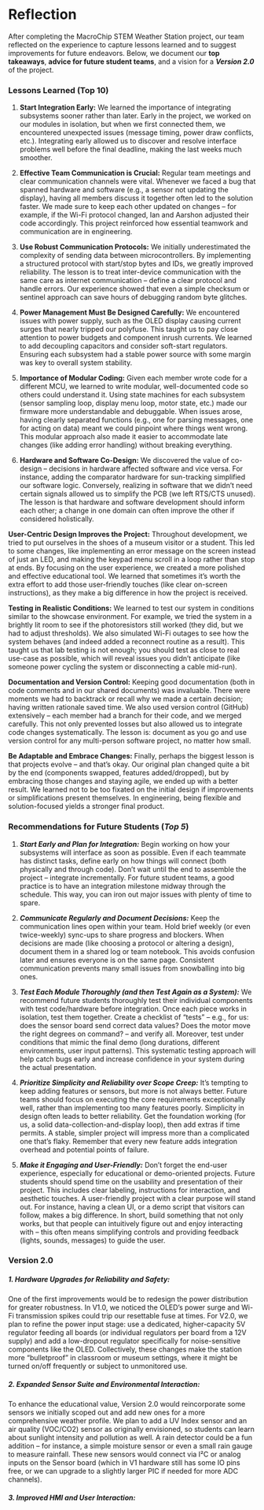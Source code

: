 # Reflection

After completing the MacroChip STEM Weather Station project, our team reflected on the experience to capture lessons learned and to suggest improvements for future endeavors. Below, we document our **top takeaways**, **advice for future student teams**, and a vision for a ***Version 2.0*** of the project.

### Lessons Learned (Top 10)

1. **Start Integration Early:**
    We learned the importance of integrating subsystems sooner rather than later. Early in the project, we worked on our modules in isolation, but when we first connected them, we encountered unexpected issues (message timing, power draw conflicts, etc.). Integrating early allowed us to discover and resolve interface problems well before the final deadline, making the last weeks much smoother.

2. **Effective Team Communication is Crucial:**
   Regular team meetings and clear communication channels were vital. Whenever we faced a bug that spanned hardware and software (e.g., a sensor not updating the display), having all members discuss it together often led to the solution faster. We made sure to keep each other updated on changes – for example, if the Wi-Fi protocol changed, Ian and Aarshon adjusted their code accordingly. This project reinforced how essential teamwork and communication are in engineering.

3. **Use Robust Communication Protocols:**
   We initially underestimated the complexity of sending data between microcontrollers. By implementing a structured protocol with start/stop bytes and IDs, we greatly improved reliability. The lesson is to treat inter-device communication with the same care as internet communication – define a clear protocol and handle errors. Our experience showed that even a simple checksum or sentinel approach can save hours of debugging random byte glitches.

4. **Power Management Must Be Designed Carefully:**
    We encountered issues with power supply, such as the OLED display causing current surges that nearly tripped our polyfuse. This taught us to pay close attention to power budgets and component inrush currents. We learned to add decoupling capacitors and consider soft-start regulators. Ensuring each subsystem had a stable power source with some margin was key to overall system stability.

5. **Importance of Modular Coding:**
   Given each member wrote code for a different MCU, we learned to write modular, well-documented code so others could understand it. Using state machines for each subsystem (sensor sampling loop, display menu loop, motor state, etc.) made our firmware more understandable and debuggable. When issues arose, having clearly separated functions (e.g., one for parsing messages, one for acting on data) meant we could pinpoint where things went wrong. This modular approach also made it easier to accommodate late changes (like adding error handling) without breaking everything.

6. **Hardware and Software Co-Design:**
  We discovered the value of co-design – decisions in hardware affected software and vice versa. For instance, adding the comparator hardware for sun-tracking simplified our software logic. Conversely, realizing in software that we didn’t need certain signals allowed us to simplify the PCB (we left RTS/CTS unused). The lesson is that hardware and software development should inform each other; a change in one domain can often improve the other if considered holistically.

**User-Centric Design Improves the Project:**
 Throughout development, we tried to put ourselves in the shoes of a museum visitor or a student. This led to some changes, like implementing an error message on the screen instead of just an LED, and making the keypad menu scroll in a loop rather than stop at ends. By focusing on the user experience, we created a more polished and effective educational tool. We learned that sometimes it’s worth the extra effort to add those user-friendly touches (like clear on-screen instructions), as they make a big difference in how the project is received.

**Testing in Realistic Conditions:**
 We learned to test our system in conditions similar to the showcase environment. For example, we tried the system in a brightly lit room to see if the photoresistors still worked (they did, but we had to adjust thresholds). We also simulated Wi-Fi outages to see how the system behaves (and indeed added a reconnect routine as a result). This taught us that lab testing is not enough; you should test as close to real use-case as possible, which will reveal issues you didn’t anticipate (like someone power cycling the system or disconnecting a cable mid-run).

**Documentation and Version Control:**
 Keeping good documentation (both in code comments and in our shared documents) was invaluable. There were moments we had to backtrack or recall why we made a certain decision; having written rationale saved time. We also used version control (GitHub) extensively – each member had a branch for their code, and we merged carefully. This not only prevented losses but also allowed us to integrate code changes systematically. The lesson is: document as you go and use version control for any multi-person software project, no matter how small.

**Be Adaptable and Embrace Changes:**
 Finally, perhaps the biggest lesson is that projects evolve – and that’s okay. Our original plan changed quite a bit by the end (components swapped, features added/dropped), but by embracing those changes and staying agile, we ended up with a better result. We learned not to be too fixated on the initial design if improvements or simplifications present themselves. In engineering, being flexible and solution-focused yields a stronger final product.

 ### Recommendations for Future Students (***Top 5***)

1. ***Start Early and Plan for Integration:*** 
Begin working on how your subsystems will interface as soon as possible. Even if each teammate has distinct tasks, define early on how things will connect (both physically and through code). Don’t wait until the end to assemble the project – integrate incrementally. For future student teams, a good practice is to have an integration milestone midway through the schedule. This way, you can iron out major issues with plenty of time to spare.

2. ***Communicate Regularly and Document Decisions:*** Keep the communication lines open within your team. Hold brief weekly (or even twice-weekly) sync-ups to share progress and blockers. When decisions are made (like choosing a protocol or altering a design), document them in a shared log or team notebook. This avoids confusion later and ensures everyone is on the same page. Consistent communication prevents many small issues from snowballing into big ones.

3. ***Test Each Module Thoroughly (and then Test Again as a System):*** We recommend future students thoroughly test their individual components with test code/hardware before integration. Once each piece works in isolation, test them together. Create a checklist of “tests” – e.g., for us: does the sensor board send correct data values? Does the motor move the right degrees on command? – and verify all. Moreover, test under conditions that mimic the final demo (long durations, different environments, user input patterns). This systematic testing approach will help catch bugs early and increase confidence in your system during the actual presentation.

4. ***Prioritize Simplicity and Reliability over Scope Creep:***
 It’s tempting to keep adding features or sensors, but more is not always better. Future teams should focus on executing the core requirements exceptionally well, rather than implementing too many features poorly. Simplicity in design often leads to better reliability. Get the foundation working (for us, a solid data-collection-and-display loop), then add extras if time permits. A stable, simpler project will impress more than a complicated one that’s flaky. Remember that every new feature adds integration overhead and potential points of failure.

5. ***Make it Engaging and User-Friendly:***
 Don’t forget the end-user experience, especially for educational or demo-oriented projects. Future students should spend time on the usability and presentation of their project. This includes clear labeling, instructions for interaction, and aesthetic touches. A user-friendly project with a clear purpose will stand out. For instance, having a clean UI, or a demo script that visitors can follow, makes a big difference. In short, build something that not only works, but that people can intuitively figure out and enjoy interacting with – this often means simplifying controls and providing feedback (lights, sounds, messages) to guide the user.


### Version 2.0

##### 1. **Hardware Upgrades for Reliability and Safety:**
One of the first improvements would be to redesign the power distribution for greater robustness. In V1.0, we noticed the OLED’s power surge and Wi-Fi transmission spikes could trip our resettable fuse at times. For V2.0, we plan to refine the power input stage: use a dedicated, higher-capacity 5V regulator feeding all boards (or individual regulators per board from a 12V supply) and add a low-dropout regulator specifically for noise-sensitive components like the OLED. Collectively, these changes make the station more “bulletproof” in classroom or museum settings, where it might be turned on/off frequently or subject to unmonitored use.

##### 2. Expanded Sensor Suite and Environmental Interaction:

 To enhance the educational value, Version 2.0 would reincorporate some sensors we initially scoped out and add new ones for a more comprehensive weather profile. We plan to add a UV Index sensor and an air quality (VOC/CO2) sensor as originally envisioned, so students can learn about sunlight intensity and pollution as well. A rain detector could be a fun addition – for instance, a simple moisture sensor or even a small rain gauge to measure rainfall. These new sensors would connect via I²C or analog inputs on the Sensor board (which in V1 hardware still has some IO pins free, or we can upgrade to a slightly larger PIC if needed for more ADC channels). 

##### 3. Improved HMI and User Interaction:
